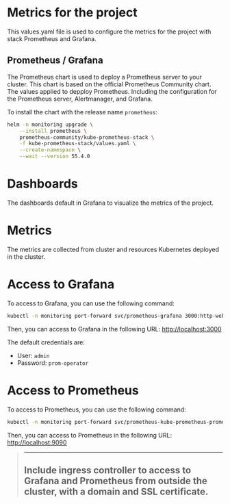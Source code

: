 # Metrics for the project

This values.yaml file is used to configure the metrics for the project with stack Prometheus and Grafana.

## Prometheus / Grafana

The Prometheus chart is used to deploy a Prometheus server to your cluster. This chart is based on the official Prometheus Community chart. The values applied to depploy Prometheus. Including the configuration for the Prometheus server, Alertmanager, and Grafana.

To install the chart with the release name `prometheus`:

```bash
helm -n monitoring upgrade \
    --install prometheus \
    prometheus-community/kube-prometheus-stack \
    -f kube-prometheus-stack/values.yaml \
    --create-namespace \
    --wait --version 55.4.0
```

# Dashboards

The dashboards default in Grafana to visualize the metrics of the project.

# Metrics

The metrics are collected from cluster and resources Kubernetes deployed in the cluster.

# Access to Grafana

To access to Grafana, you can use the following command:

```bash
kubectl -n monitoring port-forward svc/prometheus-grafana 3000:http-web
```

Then, you can access to Grafana in the following URL: [http://localhost:3000](http://localhost:3000)

The default credentials are:

- User: `admin`
- Password: `prom-operator`

# Access to Prometheus

To access to Prometheus, you can use the following command:

```bash
kubectl -n monitoring port-forward svc/prometheus-kube-prometheus-prometheus 9090:9090
```

Then, you can access to Prometheus in the following URL: [http://localhost:9090](http://localhost:9090)

>-----
> Include ingress controller to access to Grafana and Prometheus from outside the cluster, with a domain and SSL certificate.
>------